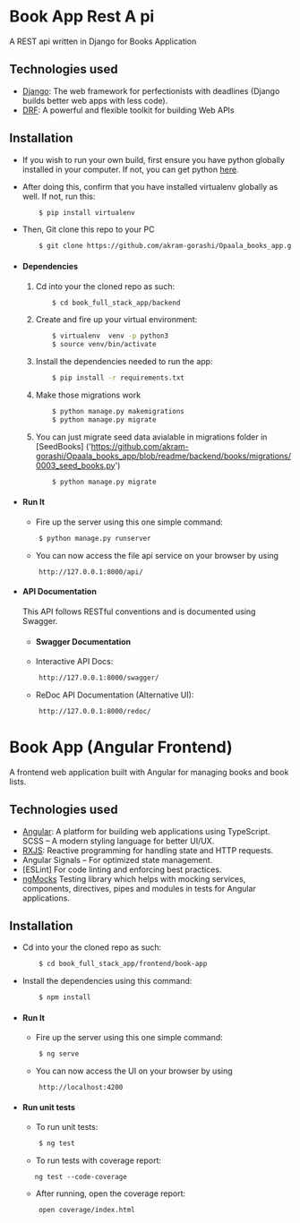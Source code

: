 # Book App Rest A pi
A REST api written in Django for Books Application

## Technologies used
* [Django](https://www.djangoproject.com/): The web framework for perfectionists with deadlines (Django builds better web apps with less code).
* [DRF](www.django-rest-framework.org/): A powerful and flexible toolkit for building Web APIs


## Installation
* If you wish to run your own build, first ensure you have python globally installed in your computer. If not, you can get python [here](https://www.python.org").
* After doing this, confirm that you have installed virtualenv globally as well. If not, run this:
    ```bash
        $ pip install virtualenv
    ```
* Then, Git clone this repo to your PC
    ```bash
        $ git clone https://github.com/akram-gorashi/Opaala_books_app.git
    ```

* #### Dependencies
    1. Cd into your the cloned repo as such:
        ```bash
            $ cd book_full_stack_app/backend
        ```
    2. Create and fire up your virtual environment:
        ```bash
            $ virtualenv  venv -p python3
            $ source venv/bin/activate
        ```
    3. Install the dependencies needed to run the app:
        ```bash
            $ pip install -r requirements.txt
        ```
    4. Make those migrations work
        ```bash
            $ python manage.py makemigrations
            $ python manage.py migrate
        ```
    5. You can just migrate seed data avialable in migrations folder in [SeedBooks]
    ('https://github.com/akram-gorashi/Opaala_books_app/blob/readme/backend/books/migrations/0003_seed_books.py') 
        ```bash
            $ python manage.py migrate
        ```

* #### Run It
   * Fire up the server using this one simple command:
    ```bash
        $ python manage.py runserver
    ```
   * You can now access the file api service on your browser by using
    ```
        http://127.0.0.1:8000/api/
    ```
  
* #### API Documentation
    This API follows RESTful conventions and is documented using Swagger.
    * #### Swagger Documentation
    * Interactive API Docs:
    ```bash
        http://127.0.0.1:8000/swagger/
    ```
    * ReDoc API Documentation (Alternative UI):
    ```bash
        http://127.0.0.1:8000/redoc/
    ```


# Book App (Angular Frontend)

A frontend web application built with Angular for managing books and book lists.

## Technologies used
* [Angular](https://angular.io/): A platform for building web applications using TypeScript.
SCSS – A modern styling language for better UI/UX.
* [RXJS](https://rxjs.dev/): Reactive programming for handling state and HTTP requests.
* Angular Signals – For optimized state management.
* [ESLint] For code linting and enforcing best practices.
* [ngMocks](https://ng-mocks.sudo.eu/) Testing library which helps with mocking services, components, directives, pipes and modules in tests for Angular applications. 

## Installation
* Cd into your the cloned repo as such:
    ```bash
        $ cd book_full_stack_app/frontend/book-app
    ```
* Install the dependencies using this command:
    ```bash
        $ npm install
    ```

* #### Run It
   * Fire up the server using this one simple command:
    ```bash
        $ ng serve
    ```
   * You can now access the UI  on your browser by using
    ```
        http://localhost:4200
    ```
* ####  Run unit tests
   * To run unit tests:
    ```bash
        $ ng test
    ```
   * To run tests with coverage report:
    ```
       ng test --code-coverage

    ```
   * After running, open the coverage report:
    ```
        open coverage/index.html
    ```